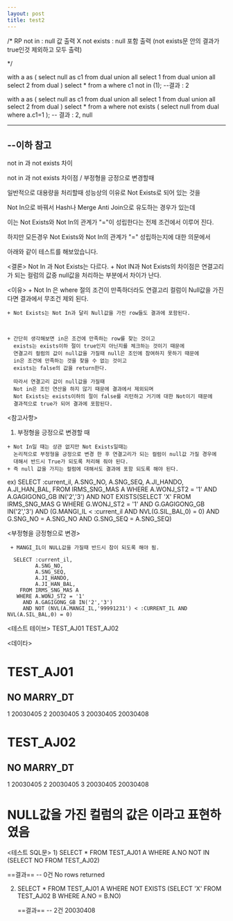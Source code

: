 ```yaml
---
layout: post
title: test2
---
```



/* RP 
not in     : null 값 출력 X
not exists : null 포함 출력 (not exists문 안의 결과가 true인것 제외하고 모두 출력) 

*/


with a as
( select null as c1 from dual union all
  select 1 from dual union all
  select 2 from dual
)
select *
from a
where c1 not in (1);
--결과 : 2

with a as
( select null as c1 from dual union all
  select 1 from dual union all
  select 2 from dual
)
select *
from a
where not exists ( select null from dual where a.c1=1 );
-- 결과 : 2, null





--------------------------------------------------------
--이하 참고
--------------------------------------------------------

not in 과 not exists 차이

not in 과 not exists 차이점 / 부정형을 긍정으로 변경할때

 

 

일반적으로 대용량을 처리할때 성능상의 이유로 Not Exists로 되어 있는 것을


Not In으로 바꿔서 Hash나 Merge Anti Join으로 유도하는 경우가 있는데


이는 Not Exists와 Not In의 관계가 "="이 성립한다는 전제 조건에서 이루어 진다.

 

하지만 모든경우 Not Exists와 Not In의 관계가 "=" 성립하는지에 대한 의문에서 


아래와 같이 테스트를 해보았습니다.

 

<결론>
   Not In 과 Not Exists는 다르다.
    + Not IN과 Not Exists의 차이점은 연결고리가 되는 컬럼의 
      값중 null값을 처리하는 부분에서 차이가 난다.


<이유>
    + Not In 은 where 절의 조건이 만족하더라도 
      연결고리 컬럼이 Null값을 가진 다면 결과에서 무조건 제외 된다.


    + Not Exists는 Not In과 달리 Null값을 가진 row들도 결과에 포함된다.

 

    + 간단히 생각해보면 in은 조건에 만족하는 row를 찾는 것이고
      exists는 exists이하 절이 true인지 아닌지를 체크하는 것이기 때문에
      연결고리 컬럼의 값이 null값을 가질때 null은 조인에 참여하지 못하기 때문에
      in은 조건에 만족하는 것을 찾을 수 없는 것이고
      exists는 false의 값을 return한다.
      
      따라서 연결고리 값이 null값을 가질때
      Not in은 조인 연산을 하지 않기 때문에 결과에서 제외되며
      Not Exists는 exists이하의 절이 false를 리턴하고 거기에 대한 Not이기 때문에
      결과적으로 true가 되어 결과에 포함된다.

 

<참고사항>


  1) 부정형을 긍정으로 변경할 때


    + Not In일 때는 상관 없지만 Not Exists일때는 
      논리적으로 부정형을 긍정으로 변경 한 후 연결고리가 되는 컬럼이 null값 가질 경우에 
      대해서 반드시 True가 되도록 처리해 줘야 된다.
    + 즉 null 값을 가지는 컬럼에 대해서도 결과에 포함 되도록 해야 된다.

 

  ex)
      SELECT :current_il,
             A.SNG_NO,
             A.SNG_SEQ,
             A.JI_HANDO,
             A.JI_HAN_BAL,
       FROM IRMS_SNG_MAS A
      WHERE A.WONJ_ST2 = '1'
        AND A.GAGIGONG_GB IN('2','3')
        AND NOT EXISTS(SELECT 'X'
                         FROM IRMS_SNG_MAS G
                        WHERE G.WONJ_ST2 = '1'
                          AND G.GAGIGONG_GB IN('2','3')
                          AND (G.MANGI_IL < :current_il AND NVL(G.SIL_BAL,0) = 0)
                          AND G.SNG_NO = A.SNG_NO
                          AND G.SNG_SEQ = A.SNG_SEQ)

 

   <부정형을 긍정형으로 변경>


     + MANGI_IL이 NULL값을 가질때 반드시 참이 되도록 해야 됨.
     
      SELECT :current_il,
             A.SNG_NO,
             A.SNG_SEQ,
             A.JI_HANDO,
             A.JI_HAN_BAL,
        FROM IRMS_SNG_MAS A
       WHERE A.WONJ_ST2 = '1'
         AND A.GAGIGONG_GB IN('2','3')
         AND NOT (NVL(A.MANGI_IL,'99991231') < :CURRENT_IL AND NVL(A.SIL_BAL,0) = 0)

 

<테스트 테이브>
TEST_AJ01
TEST_AJ02

 

<데이타>

TEST_AJ01
========================
NO        MARRY_DT
-------------------
1        20030405
2        20030405
3        20030405
<null>   <null>
<null>   20030408


TEST_AJ02
========================
NO        MARRY_DT
-------------------
1        20030405
2        20030405
3        20030405
<null>   20030408

# NULL값을 가진 컬럼의 값은 <null>이라고 표현하였음


<테스트 SQL문>
1)
    SELECT *
      FROM TEST_AJ01 A
     WHERE A.NO NOT IN (SELECT NO FROM TEST_AJ02)
   
   ==결과==  -- 0건
   No rows returned

2)
    SELECT *
      FROM TEST_AJ01 A
     WHERE NOT EXISTS (SELECT 'X' FROM TEST_AJ02 B WHERE A.NO = B.NO)

   ==결과==  -- 2건
   <null>    <null>
   <null>    20030408

